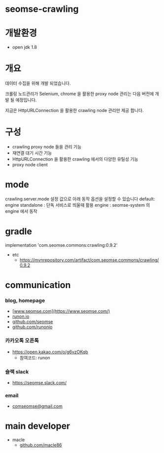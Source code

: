 # seomse-crawling

# 개발환경
- open jdk 1.8

# 개요
데이터 수집을 위해 개발 되었습니다.

크롤링 노드관리가 Selenium, chrome 을 활용한 proxy node 관리는 다음 버전에 개발 될 예정입니다.

지금은 HttpURLConnection 을 활용한 crawling node 관리만 제공 합니다.

# 구성
- crawling proxy node 들을 관리 기능
- 재연결 대기 시간 기능
- HttpURLConnection 을 활용한 crawling 에서의 다양한 유틸성 기능
- proxy node client

# mode
crawling.server.mode 설정 값으로 아래 동작 옵션을 설정할 수 있습니다 default: engine
standalone : 단독 서비스로 띄울때 활용
engine :  seomse-system 의 engine 에서 동작


# gradle
implementation 'com.seomse.commons:crawling:0.9.2'
- etc
    - https://mvnrepository.com/artifact/com.seomse.commons/crawling/0.9.2


# communication
### blog, homepage
- [www.seomse.com](https://www.seomse.com/)
- [runon.io](https://runon.io)
- [github.com/seomse](https://github.com/seomse)
- [github.com/runonio](https://github.com/runonio)


### 카카오톡 오픈톡
 - https://open.kakao.com/o/g6vzOKqb
   - 참여코드: runon 

### 슬랙 slack
- https://seomse.slack.com/

### email
 - comseomse@gmail.com
 
 
# main developer
 - macle
    -  [github.com/macle86](https://github.com/macle86)
